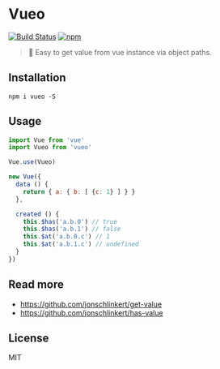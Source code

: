 # Vueo
[![Build Status](https://travis-ci.org/QingWei-Li/vueo.svg?branch=master)](https://travis-ci.org/QingWei-Li/vueo)
[![npm](https://img.shields.io/npm/v/vueo.svg)](https://www.npmjs.com/package/vueo)

> 🍟 Easy to get value from vue instance via object paths.

## Installation
```shell
npm i vueo -S
```

## Usage
```javascript
import Vue from 'vue'
import Vueo from 'vueo'

Vue.use(Vueo)

new Vue({
  data () {
    return { a: { b: [ {c: 1} ] } }
  },

  created () {
    this.$has('a.b.0') // true
    this.$has('a.b.1') // false
    this.$at('a.b.0.c') // 1
    this.$at('a.b.1.c') // undefined
  }
})
```

## Read more
- https://github.com/jonschlinkert/get-value
- https://github.com/jonschlinkert/has-value

## License
MIT
